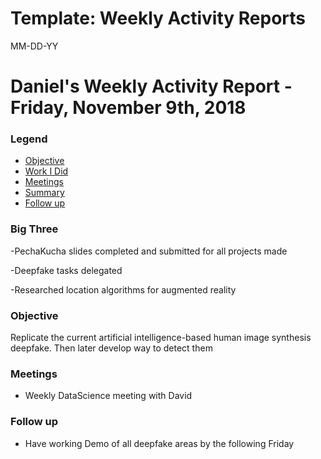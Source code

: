 # Template: Weekly Activity Reports
MM-DD-YY
# Daniel's Weekly Activity Report - Friday, November 9th, 2018
### Legend
 - [Objective](#objective)
 - [Work I Did](#work-i-did)
 - [Meetings](#meetings)
 - [Summary](#summary)
 - [Follow up](#follow-up)

### Big Three

-PechaKucha slides completed and submitted for all projects made

-Deepfake tasks delegated

-Researched location algorithms for augmented reality

### Objective
Replicate the current artificial intelligence-based human image synthesis deepfake. Then later develop way to detect them



### Meetings
  - Weekly DataScience meeting with David


### Follow up

- Have working Demo of all deepfake areas by the following Friday
